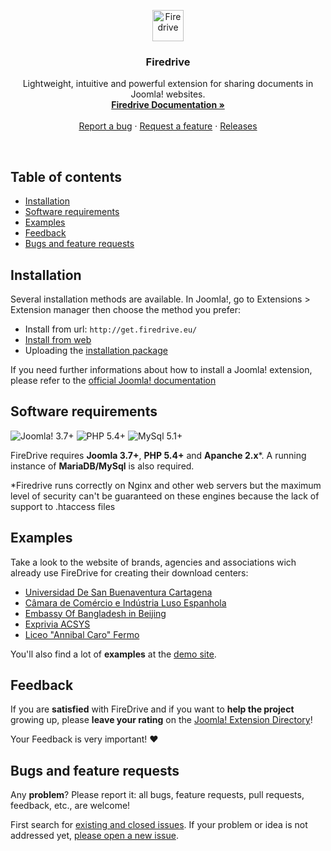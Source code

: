 <p align="center">
  <a href="http://firedrive.eu/">
    <img src="https://firedrive.eu/templates/firedrive/images/logo_compact.svg#7636f5fs" alt="Firedrive" height="50">
  </a>

  <h3 align="center">Firedrive</h3>

  <p align="center">
    Lightweight, intuitive and powerful extension for sharing documents in Joomla! websites.
    <br>
    <a href="https://github.com/gmansillo/firedrive/wiki"><strong>Firedrive Documentation »</strong></a>
    <br>
    <br>
    <a href="https://github.com/gmansillo/firedrive/issues/new">Report a bug</a>
    ·
    <a href="https://github.com/gmansillo/firedrive/issues/new">Request a feature</a>
    ·
    <a href="https://github.com/gmansillo/firedrive/releases">Releases</a>
  </p>
</p>

<br>


## Table of contents
- [Installation](#installation)
- [Software requirements](#software-requirements)
- [Examples](#examples)
- [Feedback](#feedback)
- [Bugs and feature requests](#bugs-and-feature-requests)


## Installation

Several installation methods are available. 
In Joomla!, go to Extensions > Extension manager then choose the method you prefer:  

* Install from url: ``` http://get.firedrive.eu/ ```
* <a href="https://docs.joomla.org/Install_from_Web">Install from web</a>
* Uploading the <a href="https://github.com/gmansillo/Firedrive/releases">installation package</a> 
  
If you need further informations about how to install a Joomla! extension, please refer to the <a href="https://docs.joomla.org/Installing_an_extension" target="_blank">official Joomla! documentation</a>

  
## Software requirements

![Joomla! 3.7+](https://img.shields.io/badge/Joomla!-3.7+-blue.svg) ![PHP 5.4+](https://img.shields.io/badge/PHP-5.4+-brightgreen.svg)  ![MySql 5.1+](https://img.shields.io/badge/MySql-5.1+-orange.svg)

FireDrive requires __Joomla 3.7+__, __PHP 5.4+__ and __Apanche 2.x__*.  A running instance of __MariaDB/MySql__ is also required.

*Firedrive runs correctly on Nginx and other web servers but the maximum level of security can't be guaranteed on these engines because the lack of support to .htaccess files


## Examples

Take a look to the website of brands, agencies and associations wich already use FireDrive for creating their download centers:

- [Universidad De San Buenaventura Cartagena](http://www.usbcartagena.edu.co/new/index.php/investigaciones/reglamentos)
- [Câmara de Comércio e Indústria Luso Espanhola](https://www.portugalespanha.org/index.php/servicos/assessoria-comercial/oportunidades-de-negocio-espanha/portugal)
- [Embassy Of Bangladesh in Beijing](http://www.bdembassybeijing.com/index.php/en/commerce-en/downloadable-content-en)
- [Exprivia ACSYS](http://ark.acsys.it/index.php/download)
- [Liceo "Annibal Caro" Fermo](http://www.liceoannibalcaro.gov.it/fascicolo/)

You'll also find a lot of __examples__ at the [demo site](http://demo.firedrive.eu/).

## Feedback

If you are __satisfied__ with FireDrive and if you want to __help the project__ growing up, please __leave your rating__ on the <a href="https://extensions.joomla.org/extension/simple-file-manager/">Joomla! Extension Directory</a>! 

Your Feedback is very important! :heart:


## Bugs and feature requests

Any __problem__? Please report it: all bugs, feature requests, pull requests, feedback, etc., are welcome!

First search for [existing and closed issues](https://github.com/gmansillo/FireDrive/issues?utf8=%E2%9C%93&q=is%3Aissue). If your problem or idea is not addressed yet, [please open a new issue](https://github.com/gmansillo/FireDrive/issues/new?template=issue).
